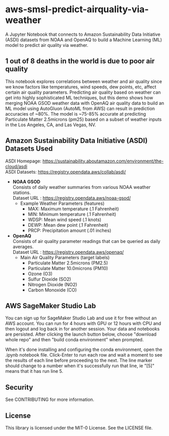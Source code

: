 # aws-smsl-predict-airquality-via-weather
A Jupyter Notebook that connects to Amazon Sustainability Data Initiative (ASDI) datasets from NOAA and OpenAQ to build a Machine Learning (ML) model to predict air quality via weather.

## 1 out of 8 deaths in the world is due to poor air quality
This notebook explores correlations between weather and air quality since we know factors like temperatures, wind speeds, dew points, etc, affect certain air quality parameters. Predicting air quality based on weather can get into highly sophisticated ML techniques, but this demo shows how merging NOAA GSOD weather data with OpenAQ air quality data to build an ML model using AutoGluon (AutoML from AWS) can result in prediction accuracies of ~80%. The model is ~75-85% accurate at predicting Particulate Matter 2.5microns (pm25) based on a subset of weather inputs in the Los Angeles, CA, and Las Vegas, NV.


## Amazon Sustainability Data Initiative (ASDI) Datasets Used
ASDI Homepage: https://sustainability.aboutamazon.com/environment/the-cloud/asdi \
ASDI Datasets: https://registry.opendata.aws/collab/asdi/

- **NOAA GSOD**\
  Consists of daily weather summaries from various NOAA weather stations.\
  Dataset URL : https://registry.opendata.aws/noaa-gsod/
  - Example Weather Parameters (features)
    - MAX: Maximum temperature (.1 Fahrenheit)
    - MIN: Minimum temperature (.1 Fahrenheit)
    - WDSP: Mean wind speed (.1 knots)
    - DEWP: Mean dew point (.1 Fahrenheit)
    - PRCP: Precipitation amount (.01 inches)
- **OpenAQ**\
  Consists of air quality parameter readings that can be queried as daily averages.\
  Dataset URL : https://registry.opendata.aws/openaq/
  - Main Air Quality Parameters (target labels)
    - Particulate Matter 2.5microns (PM2.5)
    - Particulate Matter 10.0microns (PM10)
    - Ozone (O3)
    - Sulfur Dioxide (SO2)
    - Nitrogen Dioxide (NO2)
    - Carbon Monoxide (CO)

## AWS SageMaker Studio Lab
You can sign up for SageMaker Studio Lab and use it for free without an AWS account. You can run for 4 hours with GPU or 12 hours with CPU and then logout and log back in for another session. Your data and notebooks are persisted. After clicking the launch button below, choose "download whole repo" and then "build conda environment" when prompted.

When it's done installing and configuring the conda environment, open the .ipynb notebook file. Click-Enter to run each row and wait a moment to see the results of each line before proceeding to the next. The line marker should change to a number when it's successfully run that line, ie "[5]" means that it has run line 5.

## Security

See CONTRIBUTING for more information.

## License

This library is licensed under the MIT-0 License. See the LICENSE file.
